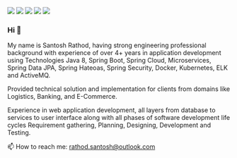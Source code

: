 
[<img src="https://img.shields.io/badge/twitter-%231DA1F2.svg?&style=for-the-badge&logo=twitter&logoColor=white" />](https://twitter.com/santoshrathod55) [<img src="https://img.shields.io/badge/medium-%2312100E.svg?&style=for-the-badge&logo=medium&logoColor=white" />](https://medium.com/@rathodsantosh)  [<img src="https://img.shields.io/badge/linkedin-%230077B5.svg?&style=for-the-badge&logo=linkedin&logoColor=white" />](https://www.linkedin.com/in/rathodsantosh/) <!--[<img src = "https://img.shields.io/badge/instagram-%23E4405F.svg?&style=for-the-badge&logo=instagram&logoColor=white">](https://www.instagram.com/rathodsantosh/) --> [<img src = "https://img.shields.io/badge/facebook-%231877F2.svg?&style=for-the-badge&logo=facebook&logoColor=white">](https://www.facebook.com/santoshrathod55) [<img src = "https://img.shields.io/badge/WHATSAPP-%2325D366.svg?&style=for-the-badge&logo=whatsapp&logoColor=white">](https://wa.me/7709164643?text=Hi!%20Santosh) 

### Hi 👋

<p>My name is Santosh Rathod, having strong engineering professional background with experience of over 4+ years in application development using Technologies Java 8, Spring Boot, Spring Cloud, Microservices, Spring Data JPA, Spring Hateoas, Spring Security, Docker, Kubernetes, ELK and ActiveMQ.<p>

<p>Provided technical solution and implementation for clients from domains like Logistics, Banking, and E-Commerce.</p>

<p>Experience in web application development, all layers from database to services to user interface along with all phases of software development life cycles Requirement gathering, Planning, Designing, Development and Testing.</p>

<p align='left'>
  📫 How to reach me: <a href='mailto:rathod.santosh@outlook.com'>rathod.santosh@outlook.com</a>
</p>
<!--
**rathodsantosh/rathodsantosh** is a ✨ _special_ ✨ repository because its `README.md` (this file) appears on your GitHub profile.

Here are some ideas to get you started:

- 🔭 I’m currently working on ...
- 🌱 I’m currently learning ...
- 👯 I’m looking to collaborate on ...
- 🤔 I’m looking for help with ...
- 💬 Ask me about ...
- 📫 How to reach me: ...
- 😄 Pronouns: ...
- ⚡ Fun fact: ...
-->
